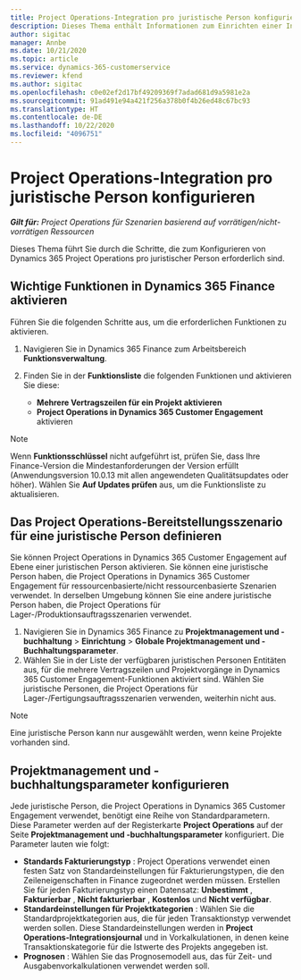 ```yaml
---
title: Project Operations-Integration pro juristische Person konfigurieren
description: Dieses Thema enthält Informationen zum Einrichten einer Integration durch eine juristische Person in Project Operations.
author: sigitac
manager: Annbe
ms.date: 10/21/2020
ms.topic: article
ms.service: dynamics-365-customerservice
ms.reviewer: kfend
ms.author: sigitac
ms.openlocfilehash: c0e02ef2d17bf49209369f7adad681d9a5981e2a
ms.sourcegitcommit: 91ad491e94a421f256a378b0f4b26ed48c67bc93
ms.translationtype: HT
ms.contentlocale: de-DE
ms.lasthandoff: 10/22/2020
ms.locfileid: "4096751"
---
```

# <a name="configure-project-operations-integration-per-legal-entity"></a>Project Operations-Integration pro juristische Person konfigurieren 

_**Gilt für:** Project Operations für Szenarien basierend auf vorrätigen/nicht-vorrätigen Ressourcen_

Dieses Thema führt Sie durch die Schritte, die zum Konfigurieren von Dynamics 365 Project Operations pro juristischer Person erforderlich sind.

## <a name="enable-feature-keys-in-dynamics-365-finance"></a>Wichtige Funktionen in Dynamics 365 Finance aktivieren

Führen Sie die folgenden Schritte aus, um die erforderlichen Funktionen zu aktivieren.

1. Navigieren Sie in Dynamics 365 Finance zum Arbeitsbereich **Funktionsverwaltung**.
2. Finden Sie in der **Funktionsliste** die folgenden Funktionen und aktivieren Sie diese:
  
    - **Mehrere Vertragszeilen für ein Projekt aktivieren**
    - **Project Operations in Dynamics 365 Customer Engagement** aktivieren

> [!NOTE]
> Wenn **Funktionsschlüssel** nicht aufgeführt ist, prüfen Sie, dass Ihre Finance-Version die Mindestanforderungen der Version erfüllt (Anwendungsversion 10.0.13 mit allen angewendeten Qualitätsupdates oder höher). Wählen Sie **Auf Updates prüfen** aus, um die Funktionsliste zu aktualisieren.

## <a name="define-the-project-operations-deployment-scenario-for-a-legal-entity"></a>Das Project Operations-Bereitstellungsszenario für eine juristische Person definieren

Sie können Project Operations in Dynamics 365 Customer Engagement auf Ebene einer juristischen Person aktivieren. Sie können eine juristische Person haben, die Project Operations in Dynamics 365 Customer Engagement für ressourcenbasierte/nicht ressourcenbasierte Szenarien verwendet. In derselben Umgebung können Sie eine andere juristische Person haben, die Project Operations für Lager-/Produktionsauftragsszenarien verwendet.

1. Navigieren Sie in Dynamics 365 Finance zu **Projektmanagement und -buchhaltung** > **Einrichtung** > **Globale Projektmanagement und -Buchhaltungsparameter**.
2. Wählen Sie in der Liste der verfügbaren juristischen Personen Entitäten aus, für die mehrere Vertragszeilen und Projektvorgänge in Dynamics 365 Customer Engagement-Funktionen aktiviert sind. Wählen Sie juristische Personen, die Project Operations für Lager-/Fertigungsauftragsszenarien verwenden, weiterhin nicht aus.

> [!NOTE]
> Eine juristische Person kann nur ausgewählt werden, wenn keine Projekte vorhanden sind.

## <a name="configure-project-management-and-accounting-parameters"></a>Projektmanagement und -buchhaltungsparameter konfigurieren

Jede juristische Person, die Project Operations in Dynamics 365 Customer Engagement verwendet, benötigt eine Reihe von Standardparametern. Diese Parameter werden auf der Registerkarte **Project Operations** auf der Seite **Projektmanagement und -buchhaltungsparameter** konfiguriert. Die Parameter lauten wie folgt:

  - **Standards Fakturierungstyp** : Project Operations verwendet einen festen Satz von Standardeinstellungen für Fakturierungstypen, die den Zeileneigenschaften in Finance zugeordnet werden müssen. Erstellen Sie für jeden Fakturierungstyp einen Datensatz: **Unbestimmt** , **Fakturierbar** , **Nicht fakturierbar** , **Kostenlos** und **Nicht verfügbar**.
  - **Standardeinstellungen für Projektkategorien** : Wählen Sie die Standardprojektkategorien aus, die für jeden Transaktionstyp verwendet werden sollen. Diese Standardeinstellungen werden in **Project Operations-Integrationsjournal** und in Vorkalkulationen, in denen keine Transaktionskategorie für die Istwerte des Projekts angegeben ist.
  - **Prognosen** : Wählen Sie das Prognosemodell aus, das für Zeit- und Ausgabenvorkalkulationen verwendet werden soll.
